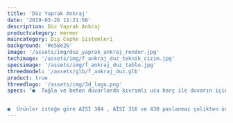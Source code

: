 ```yaml
---
title: 'Düz Yaprak Ankraj'
date: '2019-03-26 11:21:56'
description: Düz Yaprak Ankraj
productcategory: mermer
maincategory: Dış Cephe Sistemleri
background: '#e58e26'
image: '/assets/img/duz_yaprak_ankraj_render.jpg'
techimage: '/assets/img/f_ankraj_duz_teknik_cizim.jpg'
specsimage: '/assets/img/f_ankraj_duz_tablo.jpg'
threedmodel: '/assets/glb/f_ankraj_duz.glb'
product: true
threedlogo: '/assets/img/3d_logo.png'
specs: "●  Tuğla ve beton duvarlarda kıvrımlı ucu harç ile duvarın içine monte edilir. Delikli ucuna ise pim takılıp dış cephenin sabitlenmesi yapılır.


●  Ürünler isteğe göre AISI 304 , AISI 316 ve 430 paslanmaz çelikten üretilebilmektedir."
---
```

